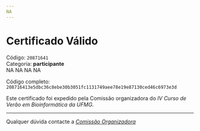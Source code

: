 ```yaml
---
NA
---
```


# Certificado Válido

Código: `20871641`<br>
Categoria: **participante**<br>
NA
NA
NA
NA


Código completo: `208716413e5dbc36c8ebe30b3051fc1131749aee78e19e87130ced46c6973e3d`


Este certificado foi expedido pela Comissão organizadora do *IV Curso de Verão em Bioinformática da UFMG*.

----

Qualquer dúvida contacte a [_Comissão Organizadora_](<mailto:cursobioinfoufmg@gmail.com$subject=[Certificados]>)


